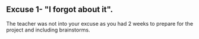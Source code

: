 Excuse 1- "I forgot about it".
---
The teacher was not into your excuse as you had 2 weeks to prepare for the project and including  brainstorms.
